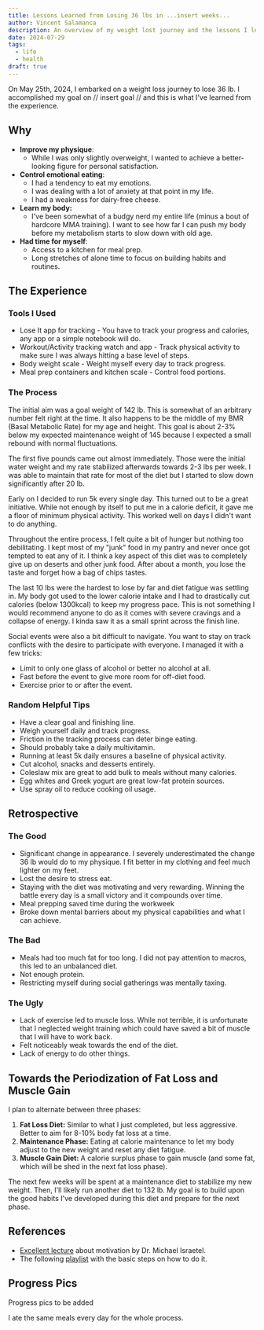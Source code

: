 ```yaml
---
title: Lessons Learned from Losing 36 lbs in ...insert weeks...
author: Vincent Salamanca
description: An overview of my weight lost journey and the lessons I learned from it.
date: 2024-07-29
tags:
  - life
  - health
draft: true
---
```

On May 25th, 2024, I embarked on a weight loss journey to lose 36 lb. I accomplished my goal on // insert goal // and this is what I've learned from the experience.
## Why

- **Improve my physique**:
    - While I was only slightly overweight, I wanted to achieve a better-looking figure for personal satisfaction.
- **Control emotional eating**:
    - I had a tendency to eat my emotions.
    - I was dealing with a lot of anxiety at that point in my life.
    - I had a weakness for dairy-free cheese.
- **Learn my body:** 
	- I've been somewhat of a budgy nerd my entire life (minus a bout of hardcore MMA training). I want to see how far I can push my body before my metabolism starts to slow down with old age.
- **Had time for myself**:
    - Access to a kitchen for meal prep.
    - Long stretches of alone time to focus on building habits and routines.

## The Experience

### Tools I Used

- Lose It app for tracking - You have to track your progress and calories, any app or a simple notebook will do.
- Workout/Activity tracking watch and app - Track physical activity to make sure I was always hitting a base level of steps.
- Body weight scale - Weight myself every day to track progress.
- Meal prep containers and kitchen scale - Control food portions.

### The Process

The initial aim was a goal weight of 142 lb. This is somewhat of an arbitrary number felt right at the time. It also happens to be the middle of my BMR (Basal Metabolic Rate) for my age and height. This goal is about 2-3% below my expected maintenance weight of 145 because I expected a small rebound with normal fluctuations.

The first five pounds came out almost immediately. Those were the initial water weight and my rate stabilized afterwards towards 2-3 lbs per week. I was able to maintain that rate for most of the diet but I started to slow down significantly after 20 lb.

Early on I decided to run 5k every single day. This turned out to be a great initiative. While not enough by itself to put me in a calorie deficit, it gave me a floor of minimum physical activity. This worked well on days I didn't want to do anything.

Throughout the entire process, I felt quite a bit of hunger but nothing too debilitating. I kept most of my "junk" food in my pantry and never once got tempted to eat any of it. I think a key aspect of this diet was to completely give up on deserts and other junk food. After about a month, you lose the taste and forget how a bag of chips tastes.

The last 10 lbs were the hardest to lose by far and diet fatigue was settling in. My body got used to the lower calorie intake and I had to drastically cut calories (below 1300kcal) to keep my progress pace. This is not something I would recommend anyone to do as it comes with severe cravings and a collapse of energy. I kinda saw it as a small sprint across the finish line.

Social events were also a bit difficult to navigate. You want to stay on track conflicts with the desire to participate with everyone. I managed it with a few tricks:
- Limit to only one glass of alcohol or better no alcohol at all.
- Fast before the event to give more room for off-diet food.
- Exercise prior to or after the event.

### Random Helpful Tips

- Have a clear goal and finishing line.
- Weigh yourself daily and track progress.
- Friction in the tracking process can deter binge eating.
- Should probably take a daily multivitamin.
- Running at least 5k daily ensures a baseline of physical activity.
- Cut alcohol, snacks and desserts entirely.
- Coleslaw mix are great to add bulk to meals without many calories.
- Egg whites and Greek yogurt are great low-fat protein sources.
- Use spray oil to reduce cooking oil usage.

## Retrospective

### The Good
- Significant change in appearance. I severely underestimated the change 36 lb would do to my physique. I fit better in my clothing and feel much lighter on my feet.
- Lost the desire to stress eat.
- Staying with the diet was motivating and very rewarding. Winning the battle every day is a small victory and it compounds over time. 
- Meal prepping saved time during the workweek
- Broke down mental barriers about my physical capabilities and what I can achieve.

### The Bad
- Meals had too much fat for too long. I did not pay attention to macros, this led to an unbalanced diet.
- Not enough protein.
- Restricting myself during social gatherings was mentally taxing.
### The Ugly
- Lack of exercise led to muscle loss. While not terrible, it is unfortunate that I neglected weight training which could have saved a bit of muscle that I will have to work back. 
- Felt noticeably weak towards the end of the diet.
- Lack of energy to do other things.

## Towards the Periodization of Fat Loss and Muscle Gain

I plan to alternate between three phases:
1. **Fat Loss Diet:** Similar to what I just completed, but less aggressive. Better to aim for 8-10% body fat loss at a time.
2. **Maintenance Phase:** Eating at calorie maintenance to let my body adjust to the new weight and reset any diet fatigue.
3. **Muscle Gain Diet:** A calorie surplus phase to gain muscle (and some fat, which will be shed in the next fat loss phase).

The next few weeks will be spent at a maintenance diet to stabilize my new weight. Then, I'll likely run another diet to 132 lb. My goal is to build upon the good habits I've developed during this diet and prepare for the next phase.

## References
- [Excellent lecture](https://www.youtube.com/watch?v=bcKthx5LTbI) about motivation by Dr. Michael Israetel.
- The following [playlist](https://youtube.com/playlist?list=PLyqKj7LwU2RulAjHczohbx5OyJQ8TaFM0&si=-VIgd3kD_rUHy7U1) with the basic steps on how to do it.

## Progress Pics
Progress pics to be added


I ate the same meals every day for the whole process.